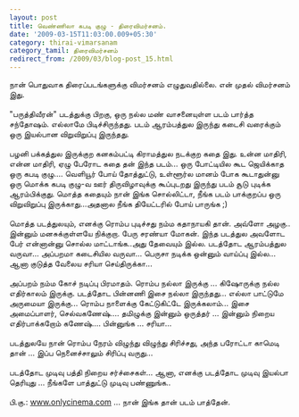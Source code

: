 ```yaml
---
layout: post
title: வெண்ணிலா கபடி குழு - திரைவிமர்சனம்.
date: '2009-03-15T11:03:00.009+05:30'
category: thirai-vimarsanam
category_tamil: திரைவிமர்சனம்
redirect_from: /2009/03/blog-post_15.html
---
```


நான் பொதுவாக திரைப்படங்களுக்கு விமர்சனம் எழுதுவதில்லை. என் முதல் விமர்சனம் இது.<br />
<br />
"பருத்திவீரன்" படத்துக்கு பிறகு, ஒரு நல்ல மண் வாசனையுள்ள படம் பார்த்த சந்தோஷம். எல்லாமே பிடிச்சிருந்தது. 
படம் ஆரம்பத்துல இருந்து கடைசி வரைக்கும் ஒரு இயல்பான விறுவிறுப்பு இருந்தது.<br />
<br />
பழனி பக்கத்துல இருக்குற கனகம்பட்டி கிராமத்துல நடக்குற கதை இது. உன்ன மாதிரி, என்ன மாதிரி, ஏழு பேரோட கதை தன் இந்த படம்...
ஒரு போட்டியில கூட ஜெயிக்காத ஒரு கபடி குழு.... வெளியூர் போய் தோத்துட்டு, உள்ளூர்ல மானம் போக கூடாதுன்னு ஒரு மொக்க கபடி குழு-வ 
ஊர் திருவிழாவுக்கு கூப்புடறது இருந்து படம் சூடு புடிக்க ஆரம்பிக்குது. மொத்த கதையும் நான் இங்க சொல்லிட்டா, நீங்க படம் பாக்குறப்ப ஒரு 
விறுவிறுப்பு இருக்காது...அதனால நீங்க தியேட்டரில் போய் பாருங்க ;)<br />
<br />
மொத்த படத்துலயும், எனக்கு ரொம்ப புடிச்சது நம்ம கதாநாயகி தான். அவ்ளோ அழகு.. இன்னும் மனசுக்குள்ளயே நிக்குறா. 
பேரு சரண்யா மோகன். இந்த படத்துல அவளோட பேர் என்னான்னு சொல்ல மாட்டாங்க..அது தேவையும் இல்ல. படத்தோட ஆரம்பத்துல வருவா...
அப்பறமா கடைசியில வருவா... பெருசா நடிக்க ஒன்னும் வாய்ப்பு இல்ல... ஆனா குடுத்த வேலைய சரியா செய்திருக்கா... <br />
<br />
அப்பறம் நம்ம கோச் நடிப்பு பிரமாதம். ரொம்ப நல்லா இருக்கு ... கிஷோருக்கு நல்ல எதிர்காலம் இருக்கு. படத்தோட பின்னணி இசை நல்லா இருந்தது... 
எல்லா பாட்டுமே அருமையா இருக்கு... ரொம்ப நாளைக்கு கேட்டுகிட்டே இருக்கலாம்... இசை அமைப்பாளர், செல்வகணேஷ்.... தமிழுக்கு இன்னும் ஒருத்தர் ... 
இன்னும் நிறைய எதிர்பாக்கறோம் கணேஷ்.... பின்னுங்க ... சரியா...<br />
<br />
படத்துலயே நான் ரொம்ப நேரம் விழுந்து விழுந்து சிரிச்சது, அந்த பரோட்டா காமெடி தான் ... இப்ப நெனைச்சாலும் சிரிப்பு வருது...<br />
<br />
படத்தோட முடிவு பத்தி நிறைய சர்ச்சைகள்... ஆனா, எனக்கு படத்தோட முடிவு இயல்பா தெரியுது ... நீங்களே பாத்துட்டு முடிவு பண்ணுங்க..<br />
<br />
பி.கு.: www.onlycinema.com ... நான் இங்க தான் படம் பாத்தேன்.<br />
<br />